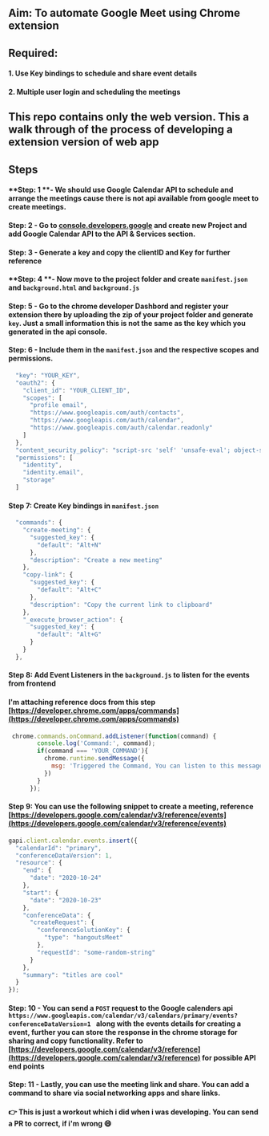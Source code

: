 ## Aim: To automate Google Meet using Chrome extension

## Required:
#### 1. Use Key bindings to schedule and share event details
#### 2. Multiple user login and scheduling the meetings

## This repo contains only the web version. This a walk through of the process of developing a extension version of web app

## Steps

#### **Step: 1 **- We should use Google Calendar API to schedule and arrange the meetings cause there is not api available from google meet to create meetings.

#### **Step: 2** - Go to [console.developers.google](https://console.developers.google.com/) and create new Project and add Google Calendar API to the **API & Services** section.

#### **Step: 3** - Generate a key and copy the clientID and Key for further reference

#### **Step: 4 **- Now move to the project folder and create ```manifest.json``` and ```background.html``` and ```background.js```


#### **Step: 5** - Go to the chrome developer Dashbord and register your extension there by uploading the zip of your project folder and generate ```key```. Just a small information this is not the same as the key which you generated in the api console.

#### **Step: 6** - Include them in the ```manifest.json``` and the respective scopes and permissions.

``` js
  "key": "YOUR_KEY",
  "oauth2": {
    "client_id": "YOUR_CLIENT_ID",
    "scopes": [
      "profile email",
      "https://www.googleapis.com/auth/contacts",
      "https://www.googleapis.com/auth/calendar",
      "https://www.googleapis.com/auth/calendar.readonly"
    ]
  },
  "content_security_policy": "script-src 'self' 'unsafe-eval'; object-src 'self'",
  "permissions": [
    "identity",
    "identity.email",
    "storage"
  ]

```


#### **Step 7:** Create Key bindings in ```manifest.json```
```js
  "commands": {
    "create-meeting": {
      "suggested_key": {
        "default": "Alt+N"
      },
      "description": "Create a new meeting"
    },
    "copy-link": {
      "suggested_key": {
        "default": "Alt+C"
      },
      "description": "Copy the current link to clipboard"
    },
    "_execute_browser_action": {
      "suggested_key": {
        "default": "Alt+G"
      }
    }
  },

```


#### **Step 8:** Add Event Listeners in the ```background.js``` to listen for the events from frontend

#### I'm attaching reference docs from this step [https://developer.chrome.com/apps/commands](https://developer.chrome.com/apps/commands)

```js
 chrome.commands.onCommand.addListener(function(command) {
        console.log('Command:', command);
        if(command === 'YOUR_COMMAND'){
          chrome.runtime.sendMessage({
            msg: 'Triggered the Command, You can listen to this message in your popup.js and trigger the associated event'
          })
        }
      });

```


#### **Step 9:** You can use the following snippet to create a meeting, reference [https://developers.google.com/calendar/v3/reference/events](https://developers.google.com/calendar/v3/reference/events)
```js
gapi.client.calendar.events.insert({
  "calendarId": "primary",
  "conferenceDataVersion": 1,
  "resource": {
    "end": {
      "date": "2020-10-24"
    },
    "start": {
      "date": "2020-10-23"
    },
    "conferenceData": {
      "createRequest": {
        "conferenceSolutionKey": {
          "type": "hangoutsMeet"
        },
        "requestId": "some-random-string"
      }
    },
    "summary": "titles are cool"
  }
});

```


#### **Step: 10** - You can send a ``` POST ``` request to the Google calenders api ```  https://www.googleapis.com/calendar/v3/calendars/primary/events?conferenceDataVersion=1  ``` along with the events details for creating a event, further you can store the response in the chrome storage for sharing and copy functionality. Refer to [https://developers.google.com/calendar/v3/reference](https://developers.google.com/calendar/v3/reference) for possible API end points
#### **Step: 11** - Lastly, you can use the meeting link and share. You can add a command to share via social networking apps and share links.



#### 👉 This is just a workout which i did when i was developing. You can send a PR to correct, if i'm wrong 😄




